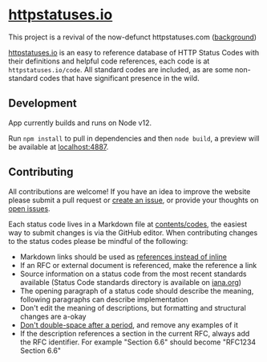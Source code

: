 # [httpstatuses.io][5]

This project is a revival of the now-defunct httpstatuses.com ([background](https://jkulton.com/2022/reviving-httpstatuses))

[httpstatuses.io][5] is an easy to reference database of HTTP Status Codes with their definitions and helpful code references, each code is at `httpstatuses.io/code`. All standard codes are included, as are some non-standard codes that have significant presence in the wild.

## Development

App currently builds and runs on Node v12.

Run `npm install` to pull in dependencies and then `node build`, a preview will be available at [localhost:4887][6].

## Contributing

All contributions are welcome! If you have an idea to improve the website please submit a pull request or [create an issue][1], or provide your thoughts on [open issues][1].

Each status code lives in a Markdown file at [contents/codes](contents/codes), the easiest way to submit changes is via the GitHub editor. When contributing changes to the status codes please be mindful of the following:

* Markdown links should be used as [references instead of inline][2]
* If an RFC or external document is referenced, make the reference a link
* Source information on a status code from the most recent standards available (Status Code standards directory is available on [iana.org][3])
* The opening paragraph of a status code should describe the meaning, following paragraphs can describe implementation
* Don't edit the meaning of descriptions, but formatting and structural changes are a-okay
* [Don't double-space after a period][4], and remove any examples of it
* If the description references a section in the current RFC, always add the RFC identifier. For example "Section 6.6" should become "RFC1234 Section 6.6"

[1]: <https://github.com/httpstatuses/httpstatuses/issues>
[2]: <https://daringfireball.net/projects/markdown/syntax#link>
[3]: <http://www.iana.org/assignments/http-status-codes/http-status-codes.xhtml>
[4]: <http://www.slate.com/articles/technology/technology/2011/01/space_invaders.html>
[5]: <https://httpstatuses.io>
[6]: <http://localhost:4887>
